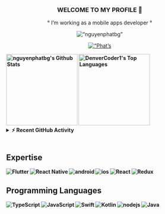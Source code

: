 <br/>

<h3 align="center"><b>WELCOME TO MY PROFILE 👋</b></h2>

<p align="center">
° I’m working as a mobile apps developer °
</p>

<p align="center"> <img src="https://img.shields.io/github/followers/nguyenphatbg?color=1f222e&label=Followers&style=social" alt=“nguyenphatbg” /> </p>

<p align="center">
  <a href="https://github.com/NguyenPhatBG">
    <img alt=“Phat’s streak" src="https://github-readme-streak-stats.herokuapp.com/?user=nguyenphatbg&hide_border=true&bg_color=1F222E"/>
  </a>
</p>

  <b>
    <a href="https://github.com/NguyenPhatBG/"><img alt="nguyenphatbg's Github Stats" src="https://denvercoder1-github-readme-stats.vercel.app/api/?username=nguyenphatbg&show_icons=true&count_private=true&theme=react&hide_border=true&bg_color=1F222E&title_color=faf9f5&icon_color=F8D866" height="192px"/></a>
  <a href="https://github.com/NguyenPhatBG/"><img alt="DenverCoder1's Top Languages" src="https://github-readme-stats.vercel.app/api/top-langs/?username=nguyenphatbg&langs_count=8&layout=compact&theme=react&hide_border=true&bg_color=1F222E&title_color=faf9f5&icon_color=F8D866&hide=Jupyter%20Notebook" height="192px"/></a>
  <br/>

<details>
  <summary>⚡ Recent GitHub Activity</summary>
  <br/>
  
<a href="https://github.com/NguyenPhatBG"><img alt="NguyenPhatBG's Activity Graph" src="https://denvercoder1-activity-graph.herokuapp.com/graph/?username=nguyenphatbg&bg_color=1F222E&color=faf9f5&line=F85D7F&point=FFFFFF&hide_border=true" /></a>
  </details>

<br/>

## Expertise
<img align="left" alt="Flutter" src="https://img.shields.io/badge/flutter-%23D61C4E.svg?style=for-the-badge&logo=flutter&logoColor=%23ffffff" />
<img align="left" alt="React Native" src="https://img.shields.io/badge/react_native-%2361DAFB.svg?style=for-the-badge&logo=react&logoColor=%23ffffff"/>
<img align="left" alt="android" src="https://img.shields.io/badge/Android-3DDC84?logo=android&logoColor=white&style=for-the-badge" />
<img align="left" alt="ios" src="https://img.shields.io/badge/iOS%20-%236DB33F.svg?&style=for-the-badge&logo=apple&logoColor=white" />
<img align="left" alt="React" src="https://img.shields.io/badge/react-%2320232a.svg?style=for-the-badge&logo=react&logoColor=%2361DAFB"/>
<img  alt="Redux" src="https://img.shields.io/badge/redux-%23593d88.svg?style=for-the-badge&logo=redux&logoColor=white"/>


## Programming Languages

<img align="left" alt="TypeScript" src="https://img.shields.io/badge/typescript-%23007ACC.svg?style=for-the-badge&logo=typescript&logoColor=white"/>
<img align="left" alt="JavaScript" src="https://img.shields.io/badge/javascript-%23323330.svg?style=for-the-badge&logo=javascript&logoColor=%23F7DF1E"/>
<img align="left" alt="Swift" src="https://img.shields.io/badge/swift-%23FA7343.svg?style=for-the-badge&logo=swift&logoColor=white"/>
<img align="left" alt="Kotlin" src="https://img.shields.io/badge/kotlin-%230095D5.svg?style=for-the-badge&logo=kotlin&logoColor=white"/>
<img align="left" alt="nodejs" src="https://img.shields.io/badge/node.js%20-%2343853D.svg?&style=for-the-badge&logo=node.js&logoColor=white" />
<img align="left" alt="Java" src="https://img.shields.io/badge/java-%23ED8B00.svg?style=for-the-badge&logo=java&logoColor=white"/>

<br>